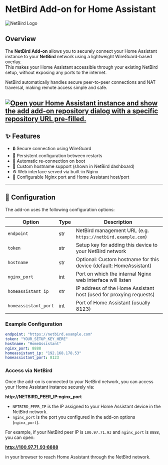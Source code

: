 # NetBird Add-on for Home Assistant

![NetBird Logo](https://community-assets.home-assistant.io/original/4X/a/0/b/a0b9bbbc720a7a8638537bfd2dfc0c91f6a92dfe.png)

## Overview

The **NetBird Add-on** allows you to securely connect your Home Assistant instance to your **NetBird** network using a lightweight WireGuard-based overlay.  
This makes your Home Assistant accessible through your existing NetBird setup, without exposing any ports to the internet.

NetBird automatically handles secure peer-to-peer connections and NAT traversal, making remote access simple and safe.

[![Open your Home Assistant instance and show the add add-on repository dialog with a specific repository URL pre-filled.](https://my.home-assistant.io/badges/supervisor_add_addon_repository.svg)](https://my.home-assistant.io/redirect/supervisor_add_addon_repository/?repository_url=https%3A%2F%2Fgithub.com%2FF1mmel%2FNetbird_HomeAssistant
)
---

## ✨ Features

- 🔒 Secure connection using WireGuard
- 🔗 Persistent configuration between restarts
- 🧠 Automatic re-connection on boot
- 🧰 Custom hostname support (shown in NetBird dashboard)
- ⚙️ Web interface served via built-in Nginx
- 🔧 Configurable Nginx port and Home Assistant host/port

---

## 🧩 Configuration

The add-on uses the following configuration options:

| Option               | Type | Description |
|----------------------|------|-------------|
| `endpoint`           | str  | NetBird management URL (e.g. `https://netbird.example.com`) |
| `token`              | str  | Setup key for adding this device to your NetBird network |
| `hostname`           | str  | Optional: Custom hostname for this device (default: HomeAssistant) |
| `nginx_port`         | int  | Port on which the internal Nginx web interface will listen |
| `homeassistant_ip`   | str  | IP address of the Home Assistant host (used for proxying requests) |
| `homeassistant_port` | int  | Port of Home Assistant (usually 8123) |

### Example Configuration

```yaml
endpoint: "https://netbird.example.com"
token: "YOUR_SETUP_KEY_HERE"
hostname: "HomeAssistant"
nginx_port: 8888
homeassistant_ip: "192.168.178.53"
homeassistant_port: 8123
```
### Access via NetBird

Once the add-on is connected to your NetBird network, you can access your Home Assistant instance securely via:

**http://NETBIRD_PEER_IP:nginx_port**

- `NETBIRD_PEER_IP` is the IP assigned to your Home Assistant device in the NetBird network.  
- `nginx_port` is the port you configured in the add-on options (`nginx_port`).  

For example, if your NetBird peer IP is `100.97.71.93` and `nginx_port` is `8888`, you can open:

**http://100.97.71.93:8888**

in your browser to reach Home Assistant through the NetBird network.

